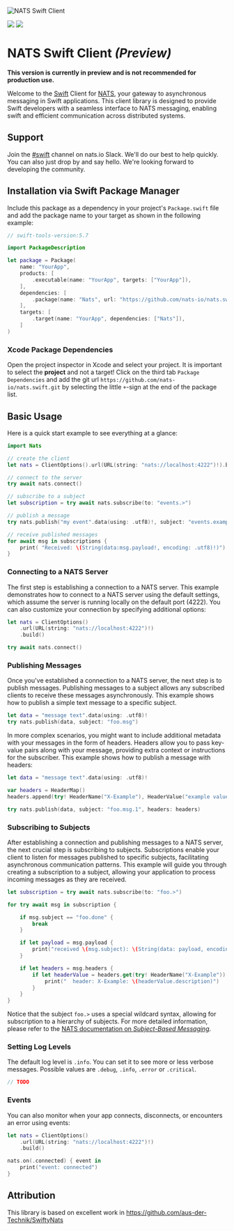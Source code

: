 ![NATS Swift Client](./Resources/Logo@256.png)

[![](https://img.shields.io/endpoint?url=https%3A%2F%2Fswiftpackageindex.com%2Fapi%2Fpackages%2Faus-der-Technik%2Fswifty-nats%2Fbadge%3Ftype%3Dswift-versions)](https://swiftpackageindex.com/aus-der-Technik/swifty-nats) [![](https://img.shields.io/endpoint?url=https%3A%2F%2Fswiftpackageindex.com%2Fapi%2Fpackages%2Faus-der-Technik%2Fswifty-nats%2Fbadge%3Ftype%3Dplatforms)](https://swiftpackageindex.com/aus-der-Technik/swifty-nats)

# NATS Swift Client _(Preview)_

**This version is currently in preview and is not recommended for production use.**

Welcome to the [Swift](https://www.swift.org) Client for [NATS](https://nats.io),
your gateway to asynchronous messaging in Swift applications. This client library
is designed to provide Swift developers with a seamless interface to NATS
messaging, enabling swift and efficient communication across distributed systems.

## Support

Join the [#swift](https://natsio.slack.com/channels/swift) channel on nats.io Slack.
We'll do our best to help quickly. You can also just drop by and say hello. We're looking forward to developing the community.

## Installation via Swift Package Manager

Include this package as a dependency in your project's `Package.swift` file and add the package name to your target as shown in the following example:

```swift
// swift-tools-version:5.7

import PackageDescription

let package = Package(
    name: "YourApp",
    products: [
        .executable(name: "YourApp", targets: ["YourApp"]),
    ],
    dependencies: [
        .package(name: "Nats", url: "https://github.com/nats-io/nats.swift.git", from: "0.1")
    ],
    targets: [
        .target(name: "YourApp", dependencies: ["Nats"]),
    ]
)

```

### Xcode Package Dependencies

Open the project inspector in Xcode and select your project. It is important to select the **project** and not a target!
Click on the third tab `Package Dependencies` and add the git url `https://github.com/nats-io/nats.swift.git` by selecting the little `+`-sign at the end of the package list.

## Basic Usage

Here is a quick start example to see everything at a glance:

```swift
import Nats

// create the client
let nats = ClientOptions().url(URL(string: "nats://localhost:4222")!).build()

// connect to the server
try await nats.connect()

// subscribe to a subject
let subscription = try await nats.subscribe(to: "events.>")

// publish a message
try nats.publish("my event".data(using: .utf8)!, subject: "events.example")

// receive published messages
for await msg in subscriptions {
    print( "Received: \(String(data:msg.payload!, encoding: .utf8)!)")
}
 ```

### Connecting to a NATS Server

The first step is establishing a connection to a NATS server.
This example demonstrates how to connect to a NATS server using the default settings, which assume the server is
running locally on the default port (4222). You can also customize your connection by specifying additional options:

```swift
let nats = ClientOptions()
    .url(URL(string: "nats://localhost:4222")!)
    .build()

try await nats.connect()
```

### Publishing Messages

Once you've established a connection to a NATS server, the next step is to publish messages.
Publishing messages to a subject allows any subscribed clients to receive these messages
asynchronously. This example shows how to publish a simple text message to a specific subject.

```swift
let data = "message text".data(using: .utf8)!
try nats.publish(data, subject: "foo.msg")
```

In more complex scenarios, you might want to include additional metadata with your messages in
the form of headers. Headers allow you to pass key-value pairs along with your message, providing
extra context or instructions for the subscriber. This example shows how to publish a
message with headers:

```swift
let data = "message text".data(using: .utf8)!

var headers = HeaderMap()
headers.append(try! HeaderName("X-Example"), HeaderValue("example value"))

try nats.publish(data, subject: "foo.msg.1", headers: headers)
```

### Subscribing to Subjects

After establishing a connection and publishing messages to a NATS server, the next crucial step is
subscribing to subjects. Subscriptions enable your client to listen for messages published to
specific subjects, facilitating asynchronous communication patterns. This example
will guide you through creating a subscription to a subject, allowing your application to process
incoming messages as they are received.


```swift
let subscription = try await nats.subscribe(to: "foo.>")

for try await msg in subscription {

    if msg.subject == "foo.done" {
        break
    }

    if let payload = msg.payload {
        print("received \(msg.subject): \(String(data: payload, encoding: .utf8) ?? "")")
    }

    if let headers = msg.headers {
        if let headerValue = headers.get(try! HeaderName("X-Example")) {
            print("  header: X-Example: \(headerValue.description)")
        }
    }
}
```

Notice that the subject `foo.>` uses a special wildcard syntax, allowing for subscription
to a hierarchy of subjects. For more detailed information, please refer to the [NATS documentation
on _Subject-Based Messaging_](https://docs.nats.io/nats-concepts/subjects).

### Setting Log Levels

The default log level is `.info`. You can set it to see more or less verbose messages. Possible values are `.debug`, `.info`, `.error` or `.critical`.

```swift
// TODO
```

### Events

 You can also monitor when your app connects, disconnects, or encounters an error using events:

```swift
let nats = ClientOptions()
    .url(URL(string: "nats://localhost:4222")!)
    .build()

nats.on(.connected) { event in
    print("event: connected")
}
```

## Attribution

This library is based on excellent work in https://github.com/aus-der-Technik/SwiftyNats
